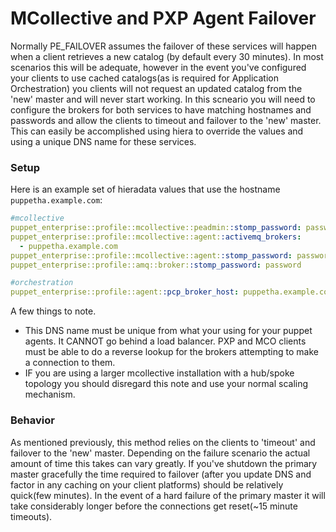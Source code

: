 MCollective and PXP Agent Failover
==================================
Normally PE_FAILOVER assumes the failover of these services will happen when a client retrieves a new
catalog (by default every 30 minutes).  In most scenarios this will be adequate, however in the event
you've configured your clients to use cached catalogs(as is required for Application Orchestration)
you clients will not request an updated catalog from the 'new' master and will never start working.
In this scneario you will need to configure the brokers for both services to have matching hostnames
and passwords and allow the clients to timeout and failover to the 'new' master.  This can easily be
accomplished using hiera to override the values and using a unique DNS name for these services.

### Setup
Here is an example set of hieradata values that use the hostname `puppetha.example.com`:
```yaml
#mcollective
puppet_enterprise::profile::mcollective::peadmin::stomp_password: password
puppet_enterprise::profile::mcollective::agent::activemq_brokers:
  - puppetha.example.com
puppet_enterprise::profile::mcollective::agent::stomp_password: password
puppet_enterprise::profile::amq::broker::stomp_password: password

#orchestration
puppet_enterprise::profile::agent::pcp_broker_host: puppetha.example.com
```

A few things to note.
 - This DNS name must be unique from what your using for your puppet agents.  It CANNOT go behind a
   load balancer.  PXP and MCO clients must be able to do a reverse lookup for the brokers attempting
   to make a connection to them.
 - IF you are using a larger mcollective installation with a hub/spoke topology you should disregard
   this note and use your normal scaling mechanism.

### Behavior
As mentioned previously, this method relies on the clients to 'timeout' and failover to the 'new' master.
Depending on the failure scenario the actual amount of time this takes can vary greatly.  If you've
shutdown the primary master gracefully the time required to failover (after you update DNS and factor in
any caching on your client platforms) should be relatively quick(few minutes).  In the event of a hard failure
of the primary master it will take considerably longer before the connections get reset(~15 minute timeouts).
